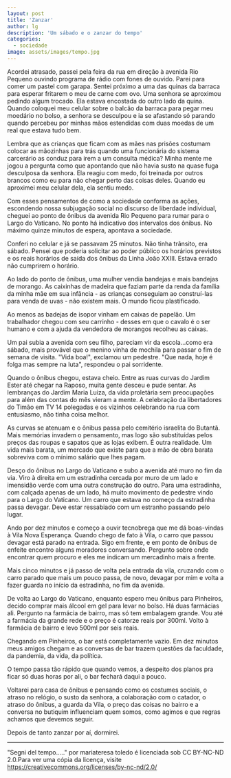```yaml
---
layout: post
title: 'Zanzar'
author: lg
description: 'Um sábado e o zanzar do tempo'
categories:
  - sociedade
image: assets/images/tempo.jpg
---
```

Acordei atrasado, passei pela feira da rua em direção à avenida Rio Pequeno ouvindo programa de rádio com fones de ouvido. Parei para comer um pastel com garapa. Sentei próximo a uma das quinas da barraca para esperar fritarem o meu de carne com ovo. Uma senhora se aproximou pedindo algum trocado. Ela estava encostada do outro lado da quina. Quando coloquei meu celular sobre o balcão da barraca para pegar meu moedário no bolso, a senhora se desculpou e ia se afastando só parando quando percebeu por minhas mãos estendidas com duas moedas de um real que estava tudo bem.

Lembra que as crianças que ficam com as mães nas prisões costumam colocar as mãozinhas para trás quando uma funcionária do sistema carcerário as conduz para irem a um consulta médica? Minha mente me jogou a pergunta como que apontando que não havia susto na quase fuga desculposa da senhora. Ela reagiu com medo, foi treinada por outros brancos como eu para não chegar perto das coisas deles. Quando eu aproximei meu celular dela, ela sentiu medo.

Com esses pensamentos de como a sociedade conforma as ações, escondendo nossa subjugação social no discurso de liberdade individual, cheguei ao ponto de ônibus da avenida Rio Pequeno para rumar para o Largo do Vaticano. No ponto há indicativo dos intervalos dos ônibus. No máximo quinze minutos de espera, apontava a sociedade.

Conferi no celular e já se passavam 25 minutos. Não tinha trânsito, era sábado. Pensei que poderia solicitar ao poder público os horários previstos e os reais horários de saída dos ônibus da Linha João XXIII. Estava errado não cumprirem o horário.

Ao lado do ponto de ônibus, uma mulher vendia bandejas e mais bandejas de morango. As caixinhas de madeira que faziam parte da renda da família da minha mãe em sua infância - as crianças conseguiam ao construí-las para venda de uvas - não existem mais. O mundo ficou plastificado.

Ao menos as badejas de isopor vinham em caixas de papelão. Um trabalhador chegou com seu carrinho - desses em que o cavalo é o ser humano e com a ajuda da vendedora de morangos recolheu as caixas.

Um pai subia a avenida com seu filho, pareciam vir da escola...como era sábado, mais provável que o menino vinha de mochila para passar o fim de semana de visita. "Vida boa!", exclamou um pedestre. "Que nada, hoje é folga mas sempre na luta", respondeu o pai sorridente.

Quando o ônibus chegou, estava cheio. Entre as ruas curvas do Jardim Ester até chegar na Raposo, muita gente desceu e pude sentar. As lembranças do Jardim Maria Luiza, da vida proletária sem preocupações para além das contas do mês vieram a mente. A celebração da libertadores do Timão em TV 14 polegadas e os vizinhos celebrando na rua com entusiasmo, não tinha coisa melhor.

As curvas se atenuam e o ônibus passa pelo cemitério israelita do Butantã. Mais memórias invadem o pensamento, mas logo são substituídas pelos preços das roupas e sapatos que as lojas exibem. É outra realidade. Um vida mais barata, um mercado que existe para que a mão de obra barata sobreviva com o mínimo salário que lhes pagam.

Desço do ônibus no Largo do Vaticano e subo a avenida até muro no fim da via. Viro à direita em um estradinha cercada por muro de um lado e imensidão verde com uma outra construção do outro. Para uma estradinha, com calçada apenas de um lado, há muito movimento de pedestre vindo para o Largo do Vaticano. Um carro que estava no começo da estradinha passa devagar. Deve estar ressabiado com um estranho passando pelo lugar.

Ando por dez minutos e começo a ouvir tecnobrega que me dá boas-vindas à Vila Nova Esperança. Quando chego de fato à Vila, o carro que passou devagar está parado na entrada. Sigo em frente, e em ponto de ônibus de enfeite encontro alguns moradores conversando. Pergunto sobre onde encontrar quem procuro e eles me indicam um mercadinho mais a frente.

Mais cinco minutos e já passo de volta pela entrada da vila, cruzando com o carro parado que mais um pouco passa, de novo, devagar por mim e volta a fazer guarda no início da estradinha, no fim da avenida.

De volta ao Largo do Vaticano, enquanto espero meu ônibus para Pinheiros, decido comprar mais álcool em gel para levar no bolso. Há duas farmácias ali. Pergunto na farmácia de bairro, mas só tem embalagem grande. Vou até a farmácia da grande rede e o preço é catorze reais por 300ml. Volto à farmácia de bairro e levo 500ml por seis reais.

Chegando em Pinheiros, o bar está completamente vazio. Em dez minutos meus amigos chegam e as conversas de bar trazem questões da faculdade, da pandemia, da vida, da política.

O tempo passa tão rápido que quando vemos, a despeito dos planos pra ficar só duas horas por ali, o bar fechará daqui a pouco.

Voltarei para casa de ônibus e pensando como os costumes sociais, o atraso no relógio, o susto da senhora, a colaboração com o catador, o atraso do ônibus, a guarda da Vila, o preço das coisas no bairro e a conversa no butiquim influenciam quem somos, como agimos e que regras achamos que devemos seguir.

Depois de tanto zanzar por aí, dormirei.

---
"Segni del tempo....." por mariateresa toledo é licenciada sob CC BY-NC-ND 2.0.Para ver uma cópia da licença, visite https://creativecommons.org/licenses/by-nc-nd/2.0/
